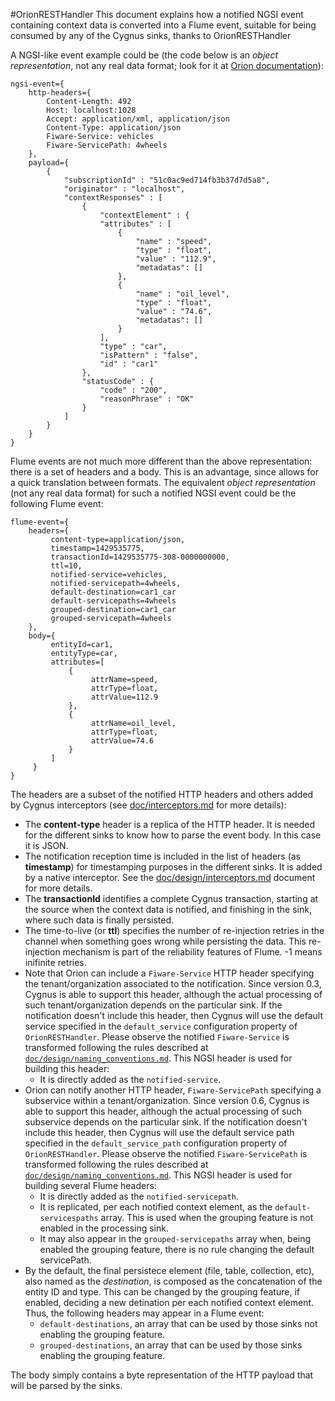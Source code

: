#OrionRESTHandler
This document explains how a notified NGSI event containing context data is converted into a Flume event, suitable for being consumed by any of the Cygnus sinks, thanks to OrionRESTHandler

A NGSI-like event example could be (the code below is an <i>object representation</i>, not any real data format; look for it at [Orion documentation](https://forge.fiware.org/plugins/mediawiki/wiki/fiware/index.php/Publish/Subscribe_Broker_-_Orion_Context_Broker_-_User_and_Programmers_Guide#ONCHANGE)):

    ngsi-event={
        http-headers={
            Content-Length: 492
            Host: localhost:1028
            Accept: application/xml, application/json
            Content-Type: application/json
            Fiware-Service: vehicles
            Fiware-ServicePath: 4wheels 
        },
        payload={
            {
                "subscriptionId" : "51c0ac9ed714fb3b37d7d5a8",
                "originator" : "localhost",
                "contextResponses" : [
                    {
                        "contextElement" : {
                        "attributes" : [
                            {
                                "name" : "speed",
                                "type" : "float",
                                "value" : "112.9",
                                "metadatas": []
                            },
                            {
                                "name" : "oil_level",
                                "type" : "float",
                                "value" : "74.6",
                                "metadatas": []
                            }
                        ],
                        "type" : "car",
                        "isPattern" : "false",
                        "id" : "car1"
                    },
                    "statusCode" : {
                        "code" : "200",
                        "reasonPhrase" : "OK"
                    }
                ]
            }
        }
    }

Flume events are not much more different than the above representation: there is a set of headers and a body. This is an advantage, since allows for a quick translation between formats. The equivalent <i>object representation</i> (not any real data format) for such a notified NGSI event could be the following Flume event:

    flume-event={
        headers={
	         content-type=application/json,
	         timestamp=1429535775,
	         transactionId=1429535775-308-0000000000,
	         ttl=10,
	         notified-service=vehicles,
	         notified-servicepath=4wheels,
	         default-destination=car1_car
	         default-servicepaths=4wheels
	         grouped-destination=car1_car
	         grouped-servicepath=4wheels
        },
        body={
	         entityId=car1,
	         entityType=car,
	         attributes=[
	             {
	                  attrName=speed,
	                  attrType=float,
	                  attrValue=112.9
	             },
	             {
	                  attrName=oil_level,
	                  attrType=float,
	                  attrValue=74.6
	             }
	         ]
	     }
    }
    
The headers are a subset of the notified HTTP headers and others added by Cygnus interceptors (see [doc/interceptors.md](interceptors.md) for more details):

* The <b>content-type</b> header is a replica of the HTTP header. It is needed for the different sinks to know how to parse the event body. In this case it is JSON.
* The notification reception time is included in the list of headers (as <b>timestamp</b>) for timestamping purposes in the different sinks. It is added by a native interceptor. See the [doc/design/interceptors.md](doc/design/interceptors.md) document for more details.
* The <b>transactionId</b> identifies a complete Cygnus transaction, starting at the source when the context data is notified, and finishing in the sink, where such data is finally persisted.
* The time-to-live (or <b>ttl</b>) specifies the number of re-injection retries in the channel when something goes wrong while persisting the data. This re-injection mechanism is part of the reliability features of Flume. -1 means inifinite retries.
* Note that Orion can include a `Fiware-Service` HTTP header specifying the tenant/organization associated to the notification. Since version 0.3, Cygnus is able to support this header, although the actual processing of such tenant/organization depends on the particular sink. If the notification doesn't include this header, then Cygnus will use the default service specified in the `default_service` configuration property of `OrionRESTHandler`. Please observe the notified `Fiware-Service` is transformed following the rules described at [`doc/design/naming_conventions.md`](doc/design/naming_conventions.md). This NGSI header is used for building this header:
    * It is directly added as the `notified-service`. 
* Orion can notify another HTTP header, `Fiware-ServicePath` specifying a subservice within a tenant/organization. Since version 0.6, Cygnus is able to support this header, although the actual processing of such subservice depends on the particular sink. If the notification doesn't include this header, then Cygnus will use the default service path specified in the `default_service_path` configuration property of `OrionRESTHandler`. Please observe the notified `Fiware-ServicePath` is transformed following the rules described at [`doc/design/naming_conventions.md`](doc/design/naming_conventions.md). This NGSI header is used for building several Flume headers:
    * It is directly added as the `notified-servicepath`.
    * It is replicated, per each notified context element, as the `default-servicespaths` array. This is used when the grouping feature is not enabled in the processing sink.
    * It may also appear in the `grouped-servicepaths` array when, being enabled the grouping feature, there is no rule changing the default servicePath.
* By the default, the final persistece element (file, table, collection, etc), also named as the <i>destination</i>, is composed as the concatenation of the entity ID and type. This can be changed by the grouping feature, if enabled, deciding a new detination per each notified context element. Thus, the following headers may appear in a Flume event:
    * `default-destinations`, an array that can be used by those sinks not enabling the grouping feature.
    * `grouped-destinations`, an array that can be used by those sinks enabling the grouping feature.

The body simply contains a byte representation of the HTTP payload that will be parsed by the sinks.
